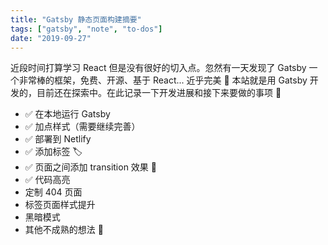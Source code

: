 ```yaml
---
title: "Gatsby 静态页面构建摘要"
tags: ["gatsby", "note", "to-dos"]
date: "2019-09-27"
---
```


近段时间打算学习 React 但是没有很好的切入点。忽然有一天发现了 Gatsby 一个非常棒的框架，免费、开源、基于 React... 近乎完美 💯
本站就是用 Gatsby 开发的，目前还在探索中。在此记录一下开发进展和接下来要做的事项 📝

- ✅ 在本地运行 Gatsby
- ✅ 加点样式（需要继续完善）
- ✅ 部署到 Netlify
- ✅ 添加标签 🏷️
- ✅ 页面之间添加 transition 效果 💅
- ✅ 代码高亮
- 定制 404 页面
- 标签页面样式提升
- 黑暗模式
- 其他不成熟的想法 🤔
